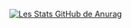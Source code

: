 
[![Les Stats GitHub de Anurag](https://github-readme-stats.vercel.app/api?username=niouf07&show_icons=true)](https://github.com/anuraghazra/github-readme-stats)
